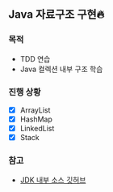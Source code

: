 ## Java 자료구조 구현🔥

### 목적
- TDD 연습
- Java 컬렉션 내부 구조 학습

### 진행 상황
- [x] ArrayList  
- [x] HashMap  
- [x] LinkedList
- [x] Stack

### 참고
- [JDK 내부 소스 깃허브](https://github.com/openjdk/jdk/)
